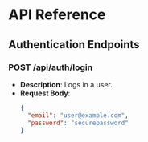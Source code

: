 # API Reference

## Authentication Endpoints

### POST /api/auth/login
- **Description**: Logs in a user.
- **Request Body**:
  ```json
  {
    "email": "user@example.com",
    "password": "securepassword"
  }

